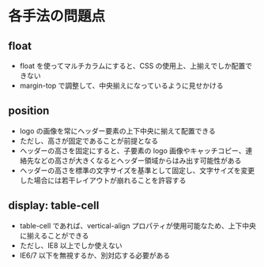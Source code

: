 # 各手法の問題点
## float
- float を使ってマルチカラムにすると、CSS の使用上、上揃えでしか配置できない
- margin-top で調整して、中央揃えになっているように見せかける

## position
- logo の画像を常にヘッダー要素の上下中央に揃えて配置できる
- ただし、高さが固定であることが前提となる
- ヘッダーの高さを固定にすると、子要素の logo 画像やキャッチコピー、連絡先などの高さが大きくなるとヘッダー領域からはみ出す可能性がある
- ヘッダーの高さを標準の文字サイズを基準として固定し、文字サイズを変更した場合には若干レイアウトが崩れることを許容する

## display: table-cell
- table-cell であれば、vertical-align プロパティが使用可能なため、上下中央に揃えることができる
- ただし、IE8 以上でしか使えない
- IE6/7 以下を無視するか、別対応する必要がある

